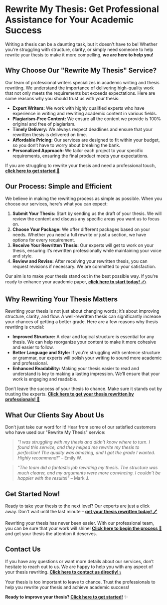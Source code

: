 # Rewrite My Thesis: Get Professional Assistance for Your Academic Success

Writing a thesis can be a daunting task, but it doesn't have to be! Whether you're struggling with structure, clarity, or simply need someone to help rewrite your thesis to make it more compelling, **we are here to help you!**

## Why Choose Our "Rewrite My Thesis" Service?

Our team of professional writers specializes in academic writing and thesis rewriting. We understand the importance of delivering high-quality work that not only meets the requirements but exceeds expectations. Here are some reasons why you should trust us with your thesis:

- **Expert Writers:** We work with highly qualified experts who have experience in writing and rewriting academic content in various fields.
- **Plagiarism-Free Content:** We ensure all the content we provide is 100% original and free of plagiarism.
- **Timely Delivery:** We always respect deadlines and ensure that your rewritten thesis is delivered on time.
- **Affordable Pricing:** Our services are designed to fit within your budget, so you don’t have to worry about breaking the bank.
- **Personalized Approach:** We tailor each project to your specific requirements, ensuring the final product meets your expectations.

If you are struggling to rewrite your thesis and need a professional touch, [**click here to get started** 🚀](https://tinyurl.com/topessay?keyword=rewrite+my+thesis)

## Our Process: Simple and Efficient

We believe in making the rewriting process as simple as possible. When you choose our services, here's what you can expect:

1. **Submit Your Thesis:** Start by sending us the draft of your thesis. We will review the content and discuss any specific areas you want us to focus on.
2. **Choose Your Package:** We offer different packages based on your needs. Whether you need a full rewrite or just a section, we have options for every requirement.
3. **Receive Your Rewritten Thesis:** Our experts will get to work on your thesis, ensuring it’s rewritten professionally while maintaining your voice and style.
4. **Review and Revise:** After receiving your rewritten thesis, you can request revisions if necessary. We are committed to your satisfaction.

Our aim is to make your thesis stand out in the best possible way. If you're ready to enhance your academic paper, [**click here to start today!** ✍️](https://tinyurl.com/topessay?keyword=rewrite+my+thesis)

## Why Rewriting Your Thesis Matters

Rewriting your thesis is not just about changing words; it’s about improving structure, clarity, and flow. A well-rewritten thesis can significantly increase your chances of getting a better grade. Here are a few reasons why thesis rewriting is crucial:

- **Improved Structure:** A clear and logical structure is essential for any thesis. We can help reorganize your content to make it more cohesive and easier to follow.
- **Better Language and Style:** If you're struggling with sentence structure or grammar, our experts will polish your writing to sound more academic and professional.
- **Enhanced Readability:** Making your thesis easier to read and understand is key to making a lasting impression. We’ll ensure that your work is engaging and readable.

Don’t leave the success of your thesis to chance. Make sure it stands out by trusting the experts. [**Click here to get your thesis rewritten by professionals!** 💼](https://tinyurl.com/topessay?keyword=rewrite+my+thesis)

## What Our Clients Say About Us

Don’t just take our word for it! Hear from some of our satisfied customers who have used our "Rewrite My Thesis" service:

> _"I was struggling with my thesis and didn’t know where to turn. I found this service, and they helped me rewrite my thesis to perfection! The quality was amazing, and I got the grade I wanted. Highly recommend!"_ – Emily W.

> _"The team did a fantastic job rewriting my thesis. The structure was much clearer, and my arguments were more convincing. I couldn’t be happier with the results!"_ – Mark J.

## Get Started Now!

Ready to take your thesis to the next level? Our experts are just a click away. Don't wait until the last minute – [**get your thesis rewritten today!** 🖊️](https://tinyurl.com/topessay?keyword=rewrite+my+thesis)

Rewriting your thesis has never been easier. With our professional team, you can be sure that your work will shine! [**Click here to begin the process** 🌟](https://tinyurl.com/topessay?keyword=rewrite+my+thesis) and get your thesis the attention it deserves.

## Contact Us

If you have any questions or want more details about our services, don’t hesitate to reach out to us. We are happy to help you with any aspect of your thesis rewriting. [**Click here to contact us directly!** 📞](https://tinyurl.com/topessay?keyword=rewrite+my+thesis)

Your thesis is too important to leave to chance. Trust the professionals to help you rewrite your thesis and achieve academic success!

**Ready to improve your thesis? [Click here to get started!](https://tinyurl.com/topessay?keyword=rewrite+my+thesis)** ✨
